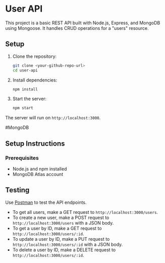 # User API
This project is a basic REST API built with Node.js, Express, and MongoDB using Mongoose. It handles CRUD operations for a "users" resource.

## Setup

1. Clone the repository:
    ```sh
    git clone <your-github-repo-url>
    cd user-api
    ```

2. Install dependencies:
    ```sh
    npm install
    ```

3. Start the server:
    ```sh
    npm start
    ```

The server will run on `http://localhost:3000`.


#MongoDB

## Setup Instructions

### Prerequisites

- Node.js and npm installed
- MongoDB Atlas account


## Testing

Use [Postman](https://www.postman.com/) to test the API endpoints.

- To get all users, make a GET request to `http://localhost:3000/users`.
- To create a new user, make a POST request to `http://localhost:3000/users` with a JSON body.
- To get a user by ID, make a GET request to `http://localhost:3000/users/:id`.
- To update a user by ID, make a PUT request to `http://localhost:3000/users/:id` with a JSON body.
- To delete a user by ID, make a DELETE request to `http://localhost:3000/users/:id`.
